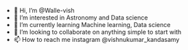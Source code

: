 - 👋 Hi, I’m @Walle-vish
- 👀 I’m interested in Astronomy and Data science
- 🌱 I’m currently learning Machine learning, Data science
- 💞️ I’m looking to collaborate on anything simple to start with
- 📫 How to reach me instagram @vishnukumar_kandasamy

<!---
Walle-vish/Walle-vish is a ✨ special ✨ repository because its `README.md` (this file) appears on your GitHub profile.
You can click the Preview link to take a look at your changes.
--->
